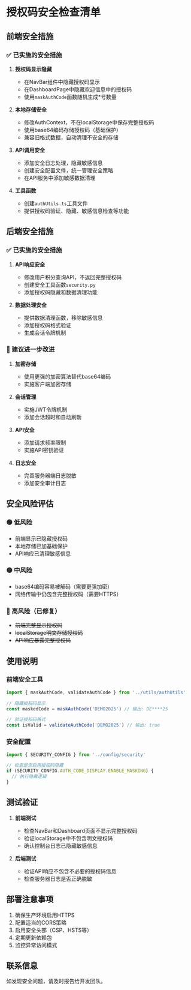 # 授权码安全检查清单

## 前端安全措施

### ✅ 已实施的安全措施

1. **授权码显示隐藏**
   - 在NavBar组件中隐藏授权码显示
   - 在DashboardPage中隐藏欢迎信息中的授权码
   - 使用`maskAuthCode`函数随机生成*号数量

2. **本地存储安全**
   - 修改AuthContext，不在localStorage中保存完整授权码
   - 使用base64编码存储授权码（基础保护）
   - 兼容旧格式数据，自动清理不安全的存储

3. **API调用安全**
   - 添加安全日志处理，隐藏敏感信息
   - 创建安全配置文件，统一管理安全策略
   - 在API服务中添加敏感数据清理

4. **工具函数**
   - 创建`authUtils.ts`工具文件
   - 提供授权码验证、隐藏、敏感信息检查等功能

## 后端安全措施

### ✅ 已实施的安全措施

1. **API响应安全**
   - 修改用户积分查询API，不返回完整授权码
   - 创建安全工具函数`security.py`
   - 添加授权码隐藏和数据清理功能

2. **数据处理安全**
   - 提供数据清理函数，移除敏感信息
   - 添加授权码格式验证
   - 生成会话令牌机制

### 🔄 建议进一步改进

1. **加密存储**
   - 使用更强的加密算法替代base64编码
   - 实施客户端加密存储

2. **会话管理**
   - 实施JWT令牌机制
   - 添加会话超时和自动刷新

3. **API安全**
   - 添加请求频率限制
   - 实施API密钥验证

4. **日志安全**
   - 完善服务器端日志脱敏
   - 添加安全审计日志

## 安全风险评估

### 🟢 低风险
- 前端显示已隐藏授权码
- 本地存储已加基础保护
- API响应已清理敏感信息

### 🟡 中风险
- base64编码容易被解码（需要更强加密）
- 网络传输中仍包含完整授权码（需要HTTPS）

### 🔴 高风险（已修复）
- ~~前端完整显示授权码~~
- ~~localStorage明文存储授权码~~
- ~~API响应暴露完整授权码~~

## 使用说明

### 前端安全工具

```typescript
import { maskAuthCode, validateAuthCode } from '../utils/authUtils'

// 隐藏授权码显示
const maskedCode = maskAuthCode('DEMO2025') // 输出: DE****25

// 验证授权码格式
const isValid = validateAuthCode('DEMO2025') // 输出: true
```

### 安全配置

```typescript
import { SECURITY_CONFIG } from '../config/security'

// 检查是否启用授权码隐藏
if (SECURITY_CONFIG.AUTH_CODE_DISPLAY.ENABLE_MASKING) {
  // 执行隐藏逻辑
}
```

## 测试验证

1. **前端测试**
   - 检查NavBar和Dashboard页面不显示完整授权码
   - 验证localStorage中不包含明文授权码
   - 确认控制台日志已隐藏敏感信息

2. **后端测试**
   - 验证API响应不包含不必要的授权码信息
   - 检查服务器日志是否正确脱敏

## 部署注意事项

1. 确保生产环境启用HTTPS
2. 配置适当的CORS策略
3. 启用安全头部（CSP、HSTS等）
4. 定期更新依赖包
5. 监控异常访问模式

## 联系信息

如发现安全问题，请及时报告给开发团队。